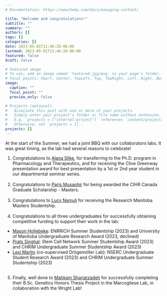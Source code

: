 ```yaml
---
# Documentation: https://wowchemy.com/docs/managing-content/

title: "Welcome and congratulations!"
subtitle: ""
summary: ""
authors: []
tags: []
categories: []
date: 2023-05-01T11:46:28-06:00
lastmod: 2023-05-01T11:46:28-06:00
featured: false
draft: false

# Featured image
# To use, add an image named `featured.jpg/png` to your page's folder.
# Focal points: Smart, Center, TopLeft, Top, TopRight, Left, Right, BottomLeft, Bottom, BottomRight.
image:
  caption: ""
  focal_point: ""
  preview_only: false

# Projects (optional).
#   Associate this post with one or more of your projects.
#   Simply enter your project's folder or file name without extension.
#   E.g. `projects = ["internal-project"]` references `content/project/deep-learning/index.md`.
#   Otherwise, set `projects = []`.
projects: []
---
```



At the start of the Summer, we had a joint BBQ with our collaborators labs. It was great timing, as the lab had several reasons to celebrate!

1) Congratulations to [Alana Slike](/author/alana-slike), for transferring to the Ph.D. program in Pharmacology and Therapeutics, and for receiving the Clive Greenway presentation award for best presentation by a 1st or 2nd year student in our departmental seminar series.
<br><br>
2) Congratulations to [Paris Musaphir](/author/paris-musaphir) for being awarded the CIHR Canada Graduate Scholarship - Masters.
<br><br>
3) Congratulations to [Lucy Namuli](/author/kevin-lucy-namuli) for receiving the Research Manitoba Masters Studentship.
<br><br>
2) Congratulations to all three undergraduates for successfully obtaining competitive funding to support their work in the lab:
- [Mason Hollebeke](/author/mason-hollebeke/): ENRRICH Summer Studentship (2023) and University of Manitoba Undergraduate Research Award (2023, declined)
- [Prats Singhal](/author/pratyaksh-singhal/):
Stem Cell Network Summer Studentship Award (2023) and CHRIM Undergraduate Summer Studentship Award (2023)
- [Lexi Martin](/author/alexandria-martin/) (co-supervised Drögemöller Lab): NSERC Undergraduate Student Research Award (2023) and CHRIM Undergraduate Summer Studentship (2023)
<br><br>
5) Finally, well done to [Mahkam Shariatzadeh](/author/mahkam-shariatzadeh) for successfully completing their B.Sc. Genetics Honors Thesis Project in the Marcogliese Lab, in collaboration with the Wright Lab!